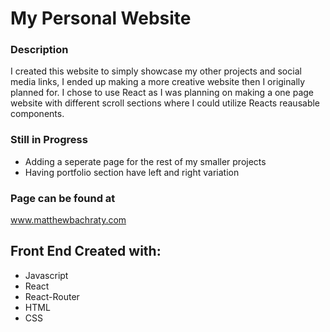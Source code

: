 # My Personal Website

### Description 
I created this website to simply showcase my other projects and social media links, I ended up making a more creative website then I originally planned for.  I chose to use React as I was planning on making a one page website with different scroll sections where I could utilize Reacts reausable components.

### Still in Progress
- Adding a seperate page for the rest of my smaller projects
- Having portfolio section have left and right variation

### Page can be found at

www.matthewbachraty.com


## Front End Created with:
- Javascript
- React
- React-Router
- HTML
- CSS

